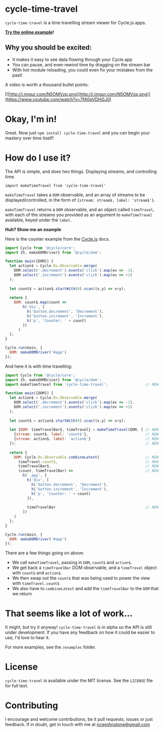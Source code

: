 # cycle-time-travel

`cycle-time-travel` is a time travelling stream viewer for Cycle.js apps.

**[Try the online example](http://widdersh.in/cycle-time-travel/)!**

Why you should be excited:
---
 * It makes it easy to see data flowing through your Cycle.app
 * You can pause, and even rewind time by dragging on the stream bar
 * With hot module reloading, you could even fix your mistakes from the past!

A video is worth a thousand bullet points:

[![http://i.imgur.com/N5OMVzp.png](http://i.imgur.com/N5OMVzp.png)](https://www.youtube.com/watch?v=7fA0pVDHGJ0)

Okay, I'm in!
===

Great. Now just `npm install cycle-time-travel` and you can begin your mastery over time itself!

How do I use it?
===

The API is simple, and does two things. Displaying streams, and controlling time.

`import makeTimeTravel from 'cycle-time-travel'`

`makeTimeTravel` takes a `DOM` observable, and an array of streams to be displayed/controlled, in the form of `{stream: stream$, label: 'stream$'}`.

`makeTimeTravel` returns a `DOM` observable, and an object called `timeTravel`, with each of the streams you provided as an argument to `makeTimeTravel` available, keyed under the `label`.

**Huh? Show me an example**

Here is the counter example from the [Cycle.js](http://cycle.js.org/basic-examples.html) docs.

```js
import Cycle from '@cycle/core';
import {h, makeDOMDriver} from '@cycle/dom';

function main({DOM}) {
  let action$ = Cycle.Rx.Observable.merge(
    DOM.select('.decrement').events('click').map(ev => -1),
    DOM.select('.increment').events('click').map(ev => +1)
  );
  
  let count$ = action$.startWith(0).scan((x,y) => x+y);
  
  return {
    DOM: count$.map(count =>
        h('div', [
          h('button.decrement', 'Decrement'),
          h('button.increment', 'Increment'),
          h('p', 'Counter: ' + count)
        ])
      )
  };
}

Cycle.run(main, {
  DOM: makeDOMDriver('#app')
});
```

And here it is with time travelling:

```js
import Cycle from '@cycle/core';
import {h, makeDOMDriver} from '@cycle/dom';
import makeTimeTravel from 'cycle-time-travel';                 // NEW

function main({DOM}) {
  let action$ = Cycle.Rx.Observable.merge(
    DOM.select('.decrement').events('click').map(ev => -1),
    DOM.select('.increment').events('click').map(ev => +1)
  );
  
  let count$ = action$.startWith(0).scan((x,y) => x+y);
  
  let {DOM: timeTravelBar$, timeTravel} = makeTimeTravel(DOM, [ // NEW
    {stream: count$, label: 'count$'},                          // NEW
    {stream: action$, label: 'action$'}                         // NEW
  ]);                                                           // NEW
  
  return {
    DOM: Cycle.Rx.Observable.combineLatest(                     // NEW
      timeTravel.count$,                                        // NEW
      timeTravelBar$,                                           // NEW
      (count, timeTravelBar) =>                                 // NEW
        h('.app', [                                             
          h('div', [                                            
            h('button.decrement', 'Decrement'),
            h('button.increment', 'Increment'),
            h('p', 'Counter: ' + count)
          ]),
          
          timeTravelBar                                         // NEW
        ])
    )
  };
}

Cycle.run(main, {
  DOM: makeDOMDriver('#app')
});
```

There are a few things going on above:
 * We call `makeTimeTravel`, passing in `DOM`, `count$` and `action$`.
 * We get back a `timeTravelBar` DOM observable, and a `timeTravel` object with `count$` and `action$`.
 * We then swap out the `count$` that was being used to power the view with `timeTravel.count$`
 * We also have to `combineLatest` and add the `timeTravelBar` to the `DOM` that we return

That seems like a lot of work...
===

It might, but try it anyway! `cycle-time-travel` is in alpha so the API is still under development. If you have any feedback on how it could be easier to use, I'd love to hear it.

For more examples, see the `/examples` folder.

License
===

`cycle-time-travel` is available under the MIT license. See the `LICENSE` file for full text.


Contributing
====

I encourage and welcome contributions, be it pull requests, issues or just feedback. If in doubt, get in touch with me at [ncwjohnstone@gmail.com](mailto:ncwjohnstone@gmail.com)
